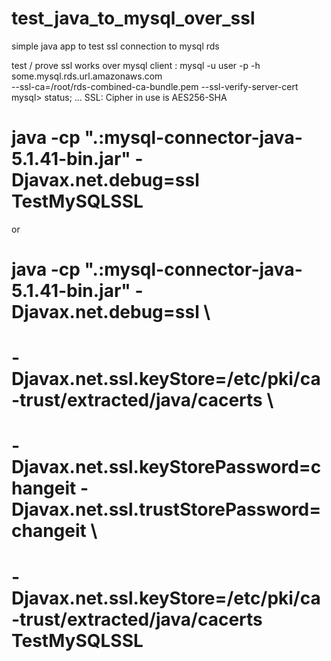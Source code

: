 # test_java_to_mysql_over_ssl
simple java app to test ssl connection to mysql rds 

test / prove ssl works over mysql client : 
mysql -u user -p -h some.mysql.rds.url.amazonaws.com \
           --ssl-ca=/root/rds-combined-ca-bundle.pem --ssl-verify-server-cert
mysql> status;
...
SSL:                    Cipher in use is AES256-SHA

# java -cp ".:mysql-connector-java-5.1.41-bin.jar" -Djavax.net.debug=ssl TestMySQLSSL
or 
# java -cp ".:mysql-connector-java-5.1.41-bin.jar" -Djavax.net.debug=ssl \
#     -Djavax.net.ssl.keyStore=/etc/pki/ca-trust/extracted/java/cacerts \
#     -Djavax.net.ssl.keyStorePassword=changeit -Djavax.net.ssl.trustStorePassword=changeit \
#     -Djavax.net.ssl.keyStore=/etc/pki/ca-trust/extracted/java/cacerts TestMySQLSSL
